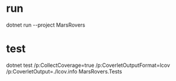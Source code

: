 # run
dotnet run --project MarsRovers

# test
dotnet test /p:CollectCoverage=true /p:CoverletOutputFormat=lcov /p:CoverletOutput=./lcov.info MarsRovers.Tests
